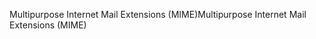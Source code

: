 <span data-ttu-id="56955-101">Multipurpose Internet Mail Extensions (MIME)</span><span class="sxs-lookup"><span data-stu-id="56955-101">Multipurpose Internet Mail Extensions (MIME)</span></span>